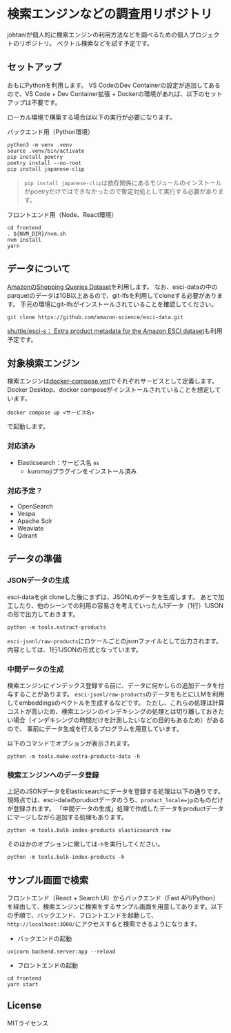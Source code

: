 # 検索エンジンなどの調査用リポジトリ

johtaniが個人的に検索エンジンの利用方法などを調べるための個人プロジェクトのリポジトリ。
ベクトル検索などを試す予定です。

## セットアップ

おもにPythonを利用します。
VS CodeのDev Containerの設定が追加してあるので、VS Code + Dev Container拡張 + Dockerの環境があれば、以下のセットアップは不要です。

ローカル環境で構築する場合は以下の実行が必要になります。

バックエンド用（Python環境）
```
python3 -m venv .venv
source .venv/bin/activate
pip install poetry
poetry install --no-root
pip install japanese-clip
```

> `pip install japanese-clip`は依存関係にあるモジュールのインストールがpoetryだけではできなかったので暫定対処として実行する必要があります。

フロントエンド用（Node、React環境）
```
cd frontend
. ${NVM_DIR}/nvm.sh
nvm install
yarn
```

## データについて

[AmazonのShopping Queries Dataset](https://github.com/amazon-science/esci-data)を利用します。
なお、esci-dataの中のparquetのデータは1GB以上あるので、git-lfsを利用してcloneする必要があります。
手元の環境にgit-lfsがインストールされていることを確認してください。

```
git clone https://github.com/amazon-science/esci-data.git
```

[shuttie/esci-s： Extra product metadata for the Amazon ESCI dataset](https://github.com/shuttie/esci-s)も利用予定です。

## 対象検索エンジン

検索エンジンは[docker-compose.yml](./docker-compose.yml)でそれぞれサービスとして定義します。
Docker Desktop、docker composeがインストールされていることを想定しています。

```
docker compose up <サービス名>
```

で起動します。

### 対応済み

* Elasticsearch：サービス名 `es`
  * kuromojiプラグインをインストール済み

### 対応予定？ 
 
* OpenSearch
* Vespa
* Apache Solr
* Weaviate
* Qdrant

## データの準備 

### JSONデータの生成

esci-dataをgit cloneした後にまずは、JSONLのデータを生成します。
あとで加工したり、他のシーンでの利用の容易さを考えていったん1データ（1行）1JSONの形で出力しておきます。

```
python -m tools.extract-products
```

`esci-jsonl/raw-products`にロケールごとのjsonファイルとして出力されます。内容としては、1行1JSONの形式となっています。


### 中間データの生成

検索エンジンにインデックス登録する前に、データに何かしらの追加データを付与することがあります。
`esci-jsonl/raw-products`のデータをもとにLLMを利用してembeddingsのベクトルを生成するなどです。
ただし、これらの処理は計算コストが高いため、検索エンジンのインデキシングの処理とは切り離しておきたい場合（インデキシングの時間だけを計測したいなどの目的もあるため）があるので、
事前にデータ生成を行えるプログラムを用意しています。

以下のコマンドでオプションが表示されます。

```
python -m tools.make-extra-products-data -h
```

### 検索エンジンへのデータ登録

上記のJSONデータをElasticsearchにデータを登録する処理は以下の通りです。
現時点では、esci-dataのpruductデータのうち、`product_locale=jp`のものだけが登録されます。
「中間データの生成」処理で作成したデータをproductデータにマージしながら追加する処理もあります。

```
python -m tools.bulk-index-products elasticsearch raw
```

そのほかのオプションに関しては`-h`を実行してください。

```
python -m tools.bulk-index-products -h
```

## サンプル画面で検索

フロントエンド（React + Search UI）からバックエンド（Fast API/Python）を経由して、検索エンジンに検索をするサンプル画面を用意してあります。以下の手順で、バックエンド、フロントエンドを起動して、`http://localhost:3000/`にアクセスすると検索できるようになります。


* バックエンドの起動
```
uvicorn backend.server:app --reload
```

* フロントエンドの起動
```
cd frontend
yarn start
```

## License

MITライセンス
